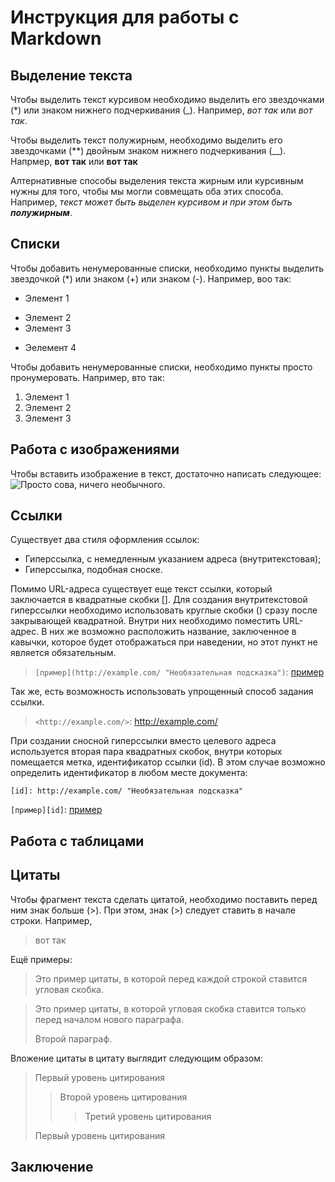 # Инструкция для работы с Markdown

## Выделение текста

Чтобы выделить текст курсивом необходимо выделить его звездочками (*) или знаком нижнего подчеркивания (_).
Например, *вот так* или _вот так_.

Чтобы выделить текст полужирным, необходимо выделить его звездочками (**) двойным знаком нижнего подчеркивания (__).
Напрмер, **вот так** или __вот так__

Алтернативные способы выделения текста жирным или курсивным нужны для того, чтобы мы могли совмещать оба этих способа. Например, _текст может быть выделен курсивом и при этом быть **полужирным**_.

## Списки

Чтобы добавить ненумерованные списки, необходимо пункты выделить звездочкой (*) или знаком (+) или знаком (-).
Например, воо так:
* Элемент 1
- Элемент 2
- Элемент 3
+ Эелемент 4

Чтобы добавить ненумерованные списки, необходимо пункты просто пронумеровать.
Например, вто так:
1. Элемент 1
2. Элемент 2
3. Элемент 3

## Работа с изображениями

Чтобы вставить изображение в текст, достаточно написать следующее:
![Просто сова, ничего необычного.](owl.jpg)

## Ссылки

Существует два стиля оформления ссылок:

* Гиперссылка, с немедленным указанием адреса (внутритекстовая);
* Гиперссылка, подобная сноске.

 Помимо URL-адреса существует еще текст ссылки, который заключается в квадратные скобки []. Для создания внутритекстовой гиперссылки необходимо использовать круглые скобки () сразу после закрывающей квадратной. Внутри них необходимо поместить URL-адрес. В них же возможно расположить название, заключенное в кавычки, которое будет отображаться при наведении, но этот пункт не является обязательным.

> `[пример](http://example.com/ "Необязательная подсказка")`: [пример](http://example.com/ "Необязательная подсказка")

Так же, есть возможность использовать упрощенный способ задания ссылки.

> `<http://example.com/>`: <http://example.com/>

При создании сносной гиперссылки вместо целевого адреса используется вторая пара квадратных скобок, внутри которых помещается метка, идентификатор ссылки (id).
В этом случае возможно определить идентификатор в любом месте документа:

`[id]: http://example.com/ "Необязательная подсказка"`

[id]: http://example.com/ "Необязательная подсказка"

`[пример][id]`:
[пример][id]

## Работа с таблицами

## Цитаты

Чтобы фрагмент текста сделать цитатой, необходимо поставить перед ним знак больше (>).
При этом, знак (>) следует ставить в начале строки.
Например,
> вот так

Ещё примеры:

>Это пример цитаты,
>в которой перед каждой строкой
>ставится угловая скобка.

>Это пример цитаты,
в которой угловая скобка
ставится только перед началом нового параграфа.
>
>Второй параграф.

Вложение цитаты в цитату выглядит следующим образом:

> Первый уровень цитирования
>> Второй уровень цитирования
>>> Третий уровень цитирования
>
>Первый уровень цитирования

## Заключение